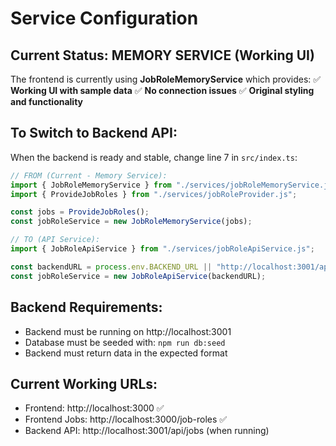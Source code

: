 # Service Configuration

## Current Status: MEMORY SERVICE (Working UI)

The frontend is currently using **JobRoleMemoryService** which provides:
✅ **Working UI with sample data**
✅ **No connection issues**
✅ **Original styling and functionality**

## To Switch to Backend API:

When the backend is ready and stable, change line 7 in `src/index.ts`:

```typescript
// FROM (Current - Memory Service):
import { JobRoleMemoryService } from "./services/jobRoleMemoryService.js";
import { ProvideJobRoles } from "./services/jobRoleProvider.js";

const jobs = ProvideJobRoles();
const jobRoleService = new JobRoleMemoryService(jobs);

// TO (API Service):
import { JobRoleApiService } from "./services/jobRoleApiService.js";

const backendURL = process.env.BACKEND_URL || "http://localhost:3001/api";
const jobRoleService = new JobRoleApiService(backendURL);
```

## Backend Requirements:
- Backend must be running on http://localhost:3001
- Database must be seeded with: `npm run db:seed`
- Backend must return data in the expected format

## Current Working URLs:
- Frontend: http://localhost:3000 ✅
- Frontend Jobs: http://localhost:3000/job-roles ✅
- Backend API: http://localhost:3001/api/jobs (when running)